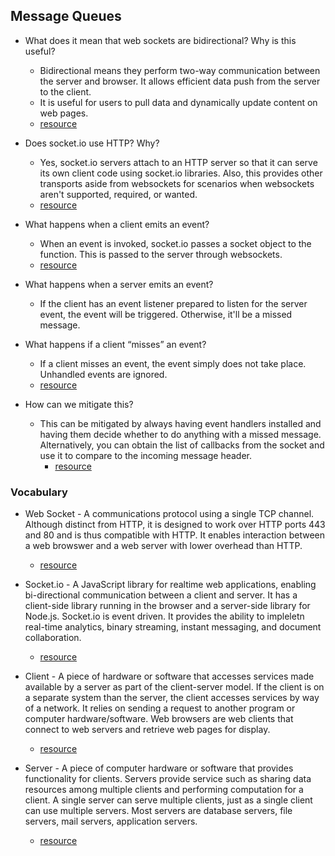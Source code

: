 ## Message Queues

* What does it mean that web sockets are bidirectional? Why is this useful?
  * Bidirectional means they perform two-way communication between the server and browser. It allows efficient data push from the server to the client. 
  * It is useful for users to pull data and dynamically update content on web pages. 
  * [resource](https://medium.com/@IgnoreIntuition/bi-directional-communication-with-websocket-e9a41b8936a4)

* Does socket.io use HTTP? Why? 
  * Yes, socket.io servers attach to an HTTP server so that it can serve its own client code using socket.io libraries. Also, this provides other transports aside from websockets for scenarios when websockets aren't supported, required, or wanted. 
  * [resource](https://stackoverflow.com/questions/37836130/socket-io-why-does-it-need-an-http-server#:~:text=The%20premise%20on%20which%20your,%2C%20which%20it%20isn't.&text=Even%20when%20websockets%20can%20be,%2Fsocket.io.js%20.)

* What happens when a client emits an event?
  * When an event is invoked, socket.io passes a socket object to the function. This is passed to the server through websockets. 
  * [resource](https://stackoverflow.com/questions/48332454/how-does-socket-io-on-the-client-listen-to-events-emitted-from-server)

* What happens when a server emits an event?
  * If the client has an event listener prepared to listen for the server event, the event will be triggered. Otherwise, it'll be a missed message. 

* What happens if a client “misses” an event?
  * If a client misses an event, the event simply does not take place. Unhandled events are ignored. 
  * [resource](https://stackoverflow.com/questions/32816290/what-happens-with-unhandled-socket-io-events)

* How can we mitigate this?
  * This can be mitigated by always having event handlers installed and having them decide whether to do anything with a missed message. Alternatively, you can obtain the list of callbacks from the socket and use it to compare to the incoming message header. 
    * [resource](https://stackoverflow.com/questions/32816290/what-happens-with-unhandled-socket-io-events)


### Vocabulary

* Web Socket - A communications protocol using a single TCP channel. Although distinct from HTTP, it is designed to work over HTTP ports 443 and 80 and is thus compatible with HTTP. It enables interaction between a web browswer and a web server with lower overhead than HTTP. 
  * [resource](https://en.wikipedia.org/wiki/WebSocket)

* Socket.io - A JavaScript library for realtime web applications, enabling bi-directional communication between a client and server. It has a client-side library running in the browser and a server-side library for Node.js. Socket.io is event driven. It provides the ability to impleletn real-time analytics, binary streaming, instant messaging, and document collaboration. 
  * [resource](https://en.wikipedia.org/wiki/Socket.IO)

* Client - A piece of hardware or software that accesses services made available by a server as part of the client-server model. If the client is on a separate system than the server, the client accesses services by way of a network. It relies on sending a request to another program or computer hardware/software. Web browsers are web clients that connect to web servers and retrieve web pages for display. 
  * [resource](https://en.wikipedia.org/wiki/Client_(computing))

* Server - A piece of computer hardware or software that provides functionality for clients. Servers provide service such as sharing data resources among multiple clients and performing computation for a client. A single server can serve multiple clients, just as a single client can use multiple servers. Most servers are database servers, file servers, mail servers, application servers. 
  * [resource](https://en.wikipedia.org/wiki/Server_(computing))